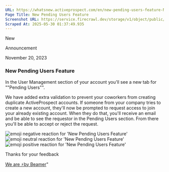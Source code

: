 ```yaml
---
URL: https://whatsnew.activeprospect.com/en/new-pending-users-feature-NpY6kyUD
Page Title: New Pending Users Feature
Screenshot URL: https://service.firecrawl.dev/storage/v1/object/public/media/screenshot-f83f7e92-f244-4410-b358-f559b45a2a8d.png
Scraped At: 2025-05-30 01:37:49.935
---
```

New





Announcement




November 20, 2023

### New Pending Users Feature

In the User Management section of your account you'll see a new tab for ""Pending Users"".

We have added extra validation to prevent your coworkers from creating duplicate ActiveProspect accounts. If someone from your company tries to create a new account, they'll now be prompted to request access to join your already existing account. When they do that, you'll receive an email and be able to see the requestor in the Pending Users section. From there you'll be able to accept or reject the request.

![emoji negative reaction for 'New Pending Users Feature'](https://app.getbeamer.com/images/emojiNeg.svg)![emoji neutral reaction for 'New Pending Users Feature'](https://app.getbeamer.com/images/emojiNeut.svg)![emoji positive reaction for 'New Pending Users Feature'](https://app.getbeamer.com/images/emojiPos.svg)

Thanks for your feedback

[We are ⚡by Beamer](https://www.getbeamer.com/?ref=watermark_MErKJCnu12412_public&company=ActiveProspect&watermarkRef=powered&utm_term=MErKJCnu12412&utm_content=ActiveProspect&utm_source=standalone&utm_medium=footer&utm_campaign=powered)"

